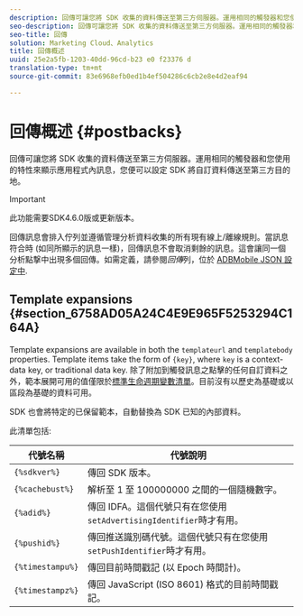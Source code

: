 ```yaml
---
description: 回傳可讓您將 SDK 收集的資料傳送至第三方伺服器。運用相同的觸發器和您使用的特性來顯示應用程式內訊息，您便可以設定 SDK 將自訂資料傳送至第三方目的地。
seo-description: 回傳可讓您將 SDK 收集的資料傳送至第三方伺服器。運用相同的觸發器和您使用的特性來顯示應用程式內訊息，您便可以設定 SDK 將自訂資料傳送至第三方目的地。
seo-title: 回傳
solution: Marketing Cloud、Analytics
title: 回傳概述
uuid: 25e2a5fb-1203-40dd-96cd-b23 e0 f23376 d
translation-type: tm+mt
source-git-commit: 83e6968efb0ed1b4ef504286c6cb2e8e4d2eaf94

---
```



# 回傳概述 {#postbacks}

回傳可讓您將 SDK 收集的資料傳送至第三方伺服器。運用相同的觸發器和您使用的特性來顯示應用程式內訊息，您便可以設定 SDK 將自訂資料傳送至第三方目的地。

>[!IMPORTANT]
>
>此功能需要SDK4.6.0版或更新版本。

回傳訊息會排入佇列並遵循管理分析資料收集的所有現有線上/離線規則。當訊息符合時 (如同所顯示的訊息一樣)，回傳訊息不會取消剩餘的訊息。這會讓同一個分析點撃中出現多個回傳。如需定義，請參閱&#x200B;*回傳*&#x200B;列，位於 [ADBMobile JSON 設定中](/help/ios/configuration/json-config/json-config.md).

## Template expansions {#section_6758AD05A24C4E9E965F5253294C164A}

Template expansions are available in both the `templateurl` and `templatebody` properties. Template items take the form of `{key}`, where `key` is a context-data key, or traditional data key. 除了附加到觸發訊息之點擊的任何自訂資料之外，範本展開可用的值僅限於[標準生命週期變數清單](/help/ios/metrics.md)。目前沒有以歷史為基礎或以區段為基礎的資料可用。

SDK 也會將特定的已保留範本，自動替換為 SDK 已知的內部資料。

此清單包括:

| 代號名稱 | 代號說明 |
|--- |--- |
| `{%sdkver%}` | 傳回 SDK 版本。 |
| `{%cachebust%}` | 解析至 1 至 100000000 之間的一個隨機數字。 |
| `{%adid%}` | 傳回 IDFA。這個代號只有在您使用 `setAdvertisingIdentifier`時才有用。 |
| `{%pushid%}` | 傳回推送識別碼代號。這個代號只有在您使用 `setPushIdentifier`時才有用。 |
| `{%timestampu%}` | 傳回目前時間戳記 (以 Epoch 時間計)。 |
| `{%timestampz%}` | 傳回 JavaScript (ISO 8601) 格式的目前時間戳記。 |